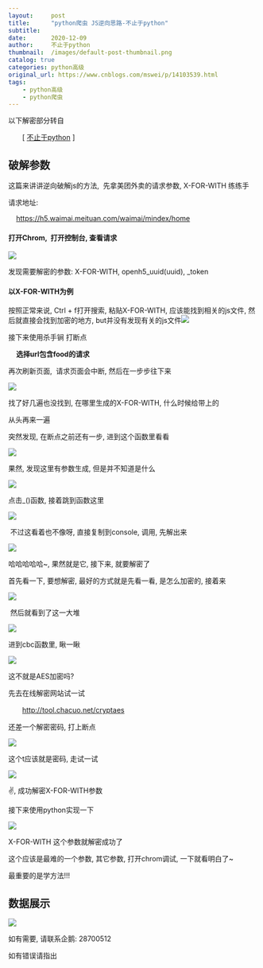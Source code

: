 ```yaml
---
layout:     post
title:      "python爬虫 JS逆向思路-不止于python"
subtitle:   
date:       2020-12-09
author:     不止于python
thumbnail:  /images/default-post-thumbnail.png
catalog: true
categories: python高级
original_url: https://www.cnblogs.com/mswei/p/14103539.html
tags:
    - python高级
    - python爬虫
---
```


以下解密部分转自

　　[ [不止于python](https://mp.weixin.qq.com/s/bFlM7NoKIzkUhUMjXJY2Cw) ]

## 破解参数

这篇来讲讲逆向破解js的方法,  先拿美团外卖的请求参数, X-FOR-WITH 练练手

请求地址:

    https://h5.waimai.meituan.com/waimai/mindex/home

#### 打开Chrom,  打开控制台, 查看请求

![](/images/a28b4ddf/1.png)

发现需要解密的参数: X-FOR-WITH, openh5\_uuid(uuid), \_token

#### 以X-FOR-WITH为例

按照正常来说, Ctrl + f打开搜索, 粘贴X-FOR-WITH, 应该能找到相关的js文件, 然后就直接会找到加密的地方, but并没有发现有关的js文件![](/images/a28b4ddf/2.png)

接下来使用杀手锏 打断点 

    **选择url包含food的请求**

再次刷新页面,  请求页面会中断, 然后在一步步往下来

![](/images/a28b4ddf/3.png)

找了好几遍也没找到, 在哪里生成的X-FOR-WITH, 什么时候给带上的

从头再来一遍

突然发现, 在断点之前还有一步, 进到这个函数里看看

![](/images/a28b4ddf/4.png)

果然, 发现这里有参数生成, 但是并不知道是什么 

![](/images/a28b4ddf/5.png)

点击\_()函数, 接着跳到函数这里

![](/images/a28b4ddf/6.png)

 不过这看着也不像呀, 直接复制到console, 调用, 先解出来

![](/images/a28b4ddf/7.png)

哈哈哈哈哈~, 果然就是它, 接下来, 就要解密了

首先看一下, 要想解密, 最好的方式就是先看一看, 是怎么加密的, 接着来

![](/images/a28b4ddf/8.png)

 然后就看到了这一大堆

![](/images/a28b4ddf/9.png)

进到cbc函数里, 瞅一瞅

![](/images/a28b4ddf/10.png)

这不就是AES加密吗?

先去在线解密网站试一试

　　http://tool.chacuo.net/cryptaes

还差一个解密密码, 打上断点

![](/images/a28b4ddf/11.png)

这个t应该就是密码, 走试一试

![](/images/a28b4ddf/12.png)

✌️, 成功解密X-FOR-WITH参数

接下来使用python实现一下

![](/images/a28b4ddf/13.png)

X-FOR-WITH 这个参数就解密成功了

这个应该是最难的一个参数, 其它参数, 打开chrom调试, 一下就看明白了~

最重要的是学方法!!!

## **数据展示**

![](/images/a28b4ddf/14.png)

如有需要, 请联系企鹅: 28700512

如有错误请指出